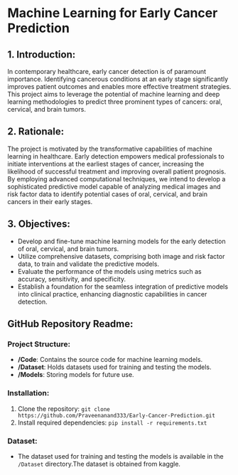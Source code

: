# Machine Learning for Early Cancer Prediction



## 1. Introduction:
In contemporary healthcare, early cancer detection is of paramount importance. Identifying cancerous conditions at an early stage significantly improves patient outcomes and enables more effective treatment strategies. This project aims to leverage the potential of machine learning and deep learning methodologies to predict three prominent types of cancers: oral, cervical, and brain tumors.

## 2. Rationale:
The project is motivated by the transformative capabilities of machine learning in healthcare. Early detection empowers medical professionals to initiate interventions at the earliest stages of cancer, increasing the likelihood of successful treatment and improving overall patient prognosis. By employing advanced computational techniques, we intend to develop a sophisticated predictive model capable of analyzing medical images and risk factor data to identify potential cases of oral, cervical, and brain cancers in their early stages.

## 3. Objectives:
- Develop and fine-tune machine learning models for the early detection of oral, cervical, and brain tumors.
- Utilize comprehensive datasets, comprising both image and risk factor data, to train and validate the predictive models.
- Evaluate the performance of the models using metrics such as accuracy, sensitivity, and specificity.
- Establish a foundation for the seamless integration of predictive models into clinical practice, enhancing diagnostic capabilities in cancer detection.

## GitHub Repository Readme:

### Project Structure:
- **/Code**: Contains the source code for machine learning models.
- **/Dataset**: Holds datasets used for training and testing the models.
- **/Models**: Storing models for future use.

### Installation:
1. Clone the repository: `git clone https://github.com/Praveenanand333/Early-Cancer-Prediction.git`
2. Install required dependencies: `pip install -r requirements.txt`

### Dataset:
- The dataset used for training and testing the models is available in the `/Dataset` directory.The dataset is obtained from kaggle.





